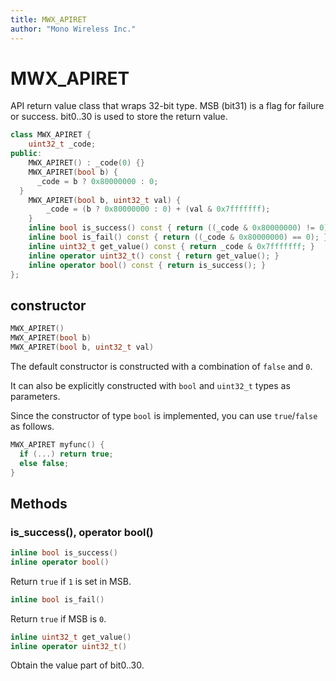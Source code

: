 ```yaml
---
title: MWX_APIRET
author: "Mono Wireless Inc."
---
```


# MWX\_APIRET

API return value class that wraps 32-bit type. MSB (bit31) is a flag for failure or success. bit0..30 is used to store the return value.

```cpp
class MWX_APIRET {
	uint32_t _code;
public:
	MWX_APIRET() : _code(0) {}
	MWX_APIRET(bool b) {
	  _code = b ? 0x80000000 : 0;
  }
	MWX_APIRET(bool b, uint32_t val) {
		_code = (b ? 0x80000000 : 0) + (val & 0x7fffffff);
	}
	inline bool is_success() const { return ((_code & 0x80000000) != 0); }
	inline bool is_fail() const { return ((_code & 0x80000000) == 0); }
	inline uint32_t get_value() const { return _code & 0x7fffffff; }
	inline operator uint32_t() const { return get_value(); }
	inline operator bool() const { return is_success(); }
};
```



## constructor

```cpp
MWX_APIRET()
MWX_APIRET(bool b)
MWX_APIRET(bool b, uint32_t val)
```

The default constructor is constructed with a combination of `false` and `0`.

It can also be explicitly constructed with `bool` and `uint32_t` types as parameters.

Since the constructor of type `bool` is implemented, you can use `true`/`false` as follows.

```cpp
MWX_APIRET myfunc() {
  if (...) return true;
  else false;
}
```



## Methods

### is\_success(), operator bool()

```cpp
inline bool is_success() 
inline operator bool()
```

Return `true` if `1` is set in MSB.



```cpp
inline bool is_fail()
```

Return `true` if MSB is `0`.



```cpp
inline uint32_t get_value()
inline operator uint32_t()
```

Obtain the value part of bit0..30.





